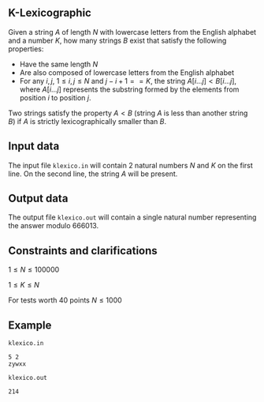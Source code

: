 ## K-Lexicographic

Given a string $A$ of length $N$ with lowercase letters from the English alphabet and a number $K$, how many strings $B$ exist that satisfy the following properties:

- Have the same length $N$
- Are also composed of lowercase letters from the English alphabet
- For any $i,j$, $1 \leq i,j \leq N$ and $j - i + 1 == K$, the string $A[i\ldots j] < B[i\ldots j]$, where $A[i\ldots j]$ represents the substring formed by the elements from position $i$ to position $j$.

Two strings satisfy the property $A < B$ (string $A$ is less than another string $B$) if $A$ is strictly lexicographically smaller than $B$.

## Input data

The input file `klexico.in` will contain 2 natural numbers $N$ and $K$ on the first line. On the second line, the string $A$ will be present.

## Output data

The output file `klexico.out` will contain a single natural number representing the answer modulo $666013$.

## Constraints and clarifications

$1 \leq N \leq 100000$

$1 \leq K \leq N$

For tests worth 40 points $N \leq 1000$

## Example

`klexico.in`
```
5 2
zywxx
```

`klexico.out`
```
214
```